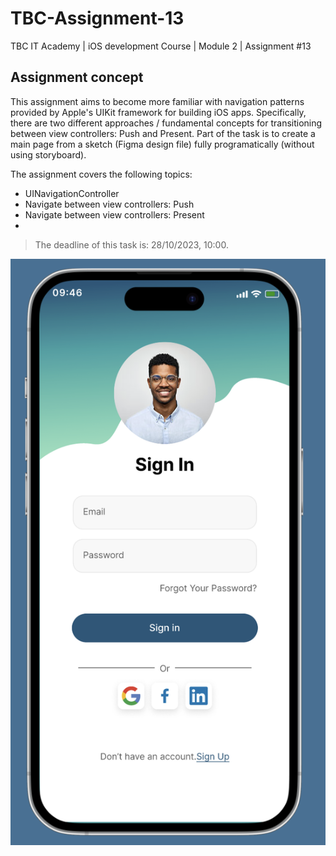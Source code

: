 # TBC-Assignment-13
TBC IT Academy | iOS development Course | Module 2 | Assignment #13

## Assignment concept

This assignment aims to become more familiar with navigation patterns provided by Apple's UIKit framework for building iOS apps. Specifically, there are two different approaches / fundamental concepts for transitioning between view controllers: Push and Present. 
Part of the task is to create a main page from a sketch (Figma design file) fully programatically (without using storyboard). 

The assignment covers the following topics: 
* UINavigationController
* Navigate between view controllers: Push 
* Navigate between view controllers: Present 
* 

> The deadline of this task is: 28/10/2023, 10:00. 


![Figma Design](FigmaDesign.png)
